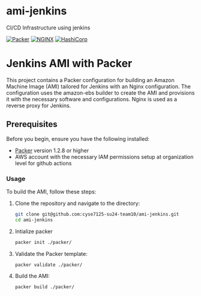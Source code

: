 # ami-jenkins
CI/CD Infrastructure using jenkins

[![Packer](https://img.shields.io/badge/Packer-02A8EF.svg?style=for-the-badge&logo=Packer&logoColor=white)](https://www.packer.io/)  [![NGINX](https://img.shields.io/badge/NGINX-009639.svg?style=for-the-badge&logo=NGINX&logoColor=white)](https://www.nginx.com/)  [![HashiCorp](https://img.shields.io/badge/HashiCorp-000000.svg?style=for-the-badge&logo=HashiCorp&logoColor=white)](https://www.hashicorp.com/)



# Jenkins AMI with Packer

This project contains a Packer configuration for building an Amazon Machine Image (AMI) tailored for Jenkins with an Nginx configuration. The configuration uses the amazon-ebs builder to create the AMI and provisions it with the necessary software and configurations. Nginx is used as a reverse proxy for Jenkins.

## Prerequisites

Before you begin, ensure you have the following installed:

- [Packer](https://www.packer.io/) version 1.2.8 or higher
- AWS account with the necessary IAM permissions setup at organization level for github actions

### Usage

To build the AMI, follow these steps:

1. Clone the repository and navigate to the directory:

    ```sh
    git clone git@github.com:cyse7125-su24-team10/ami-jenkins.git
    cd ami-jenkins
    ```
2. Intialize packer

    ```sh
    packer init ./packer/
    ```

3. Validate the Packer template:

    ```sh
    packer validate ./packer/
    ```

3. Build the AMI:

    ```sh
    packer build ./packer/
    ```
